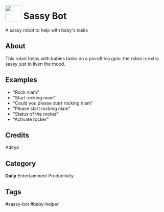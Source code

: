 # <img src="https://raw.githack.com/FortAwesome/Font-Awesome/master/svgs/solid/robot.svg" card_color="#FD9E66" width="50" height="50" style="vertical-align:bottom"/> Sassy Bot
A sassy robot to help with baby's tasks

## About
This robot helps with babies tasks on a picroft via gpio. the robot is extra sassy just to liven the mood.

## Examples
* "Rock niam"
* "Start rocking niam"
* "Could you please start rocking niam"
* "Please start rocking niam"
* "Status of the rocker"
* "Activate rocker"

## Credits
Aditya

## Category
**Daily**
Entertainment
Productivity

## Tags
#sassy-bot
#baby-helper

